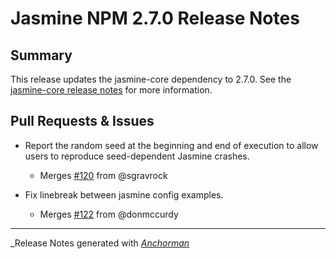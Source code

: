 # Jasmine NPM 2.7.0 Release Notes

## Summary

This release updates the jasmine-core dependency to 2.7.0. See the
[jasmine-core release notes](https://github.com/pivotal/jasmine/blob/master/release_notes/2.7.0.md)
for more information.

## Pull Requests & Issues

* Report the random seed at the beginning and end of execution to allow users to reproduce seed-dependent Jasmine crashes.
  - Merges [#120](https://github.com/jasmine/jasmine-npm/issues/120) from @sgravrock

* Fix linebreak between jasmine config examples.
  - Merges [#122](https://github.com/jasmine/jasmine-npm/issues/122) from @donmccurdy


------

_Release Notes generated with _[Anchorman](http://github.com/infews/anchorman)_
